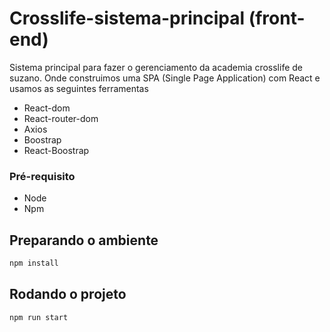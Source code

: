 # Crosslife-sistema-principal (front-end)

Sistema principal para fazer o gerenciamento da academia crosslife de suzano. Onde construimos uma SPA (Single Page Application) com React e usamos as seguintes ferramentas

- React-dom
- React-router-dom
- Axios
- Boostrap
- React-Boostrap

### Pré-requisito
- Node
- Npm

## Preparando o ambiente
```javascript
npm install
```

## Rodando o projeto
```javascript
npm run start
```
